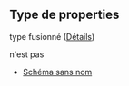 ## Type de properties

type fusionné ([Détails](frw-definitions-input-properties-validation-properties.md))

n'est pas

*   [Schéma sans nom](frw-definitions-input-properties-validation-properties-not.md "vérifier la définition du type")
